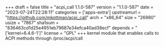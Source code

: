 +++
draft = false
title = "acpi_call 1.1.0-587"
version = "1.1.0-587"
date = "2023-07-24T22:28:11"
categories = ['apps-extra']
upstreamurl = "https://github.com/mkottman/acpi_call"
arch = "x86_64"
size = "26980"
usize = "7867"
sha1sum = "836463cd1d25e4951eb79687e34efca40ad38ecf"
depends = "['kernel=6.4.6-1']"
license = "GPL"
+++
kernel module that enables calls to ACPI methods through /proc/acpi/call